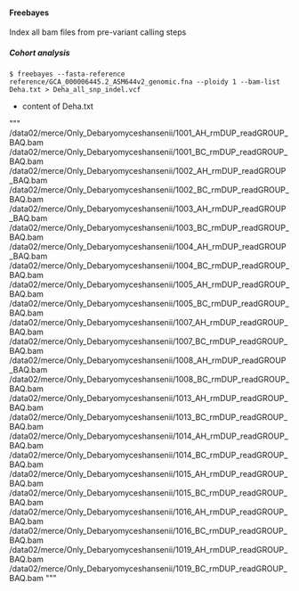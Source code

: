 #### Freebayes

Index all bam files from pre-variant calling steps

##### Cohort analysis

	$ freebayes --fasta-reference reference/GCA_000006445.2_ASM644v2_genomic.fna --ploidy 1 --bam-list Deha.txt > Deha_all_snp_indel.vcf


- content of Deha.txt

"""
/data02/merce/Only_Debaryomyceshansenii/1001_AH_rmDUP_readGROUP_BAQ.bam
/data02/merce/Only_Debaryomyceshansenii/1001_BC_rmDUP_readGROUP_BAQ.bam
/data02/merce/Only_Debaryomyceshansenii/1002_AH_rmDUP_readGROUP_BAQ.bam
/data02/merce/Only_Debaryomyceshansenii/1002_BC_rmDUP_readGROUP_BAQ.bam
/data02/merce/Only_Debaryomyceshansenii/1003_AH_rmDUP_readGROUP_BAQ.bam
/data02/merce/Only_Debaryomyceshansenii/1003_BC_rmDUP_readGROUP_BAQ.bam
/data02/merce/Only_Debaryomyceshansenii/1004_AH_rmDUP_readGROUP_BAQ.bam
/data02/merce/Only_Debaryomyceshansenii/1004_BC_rmDUP_readGROUP_BAQ.bam
/data02/merce/Only_Debaryomyceshansenii/1005_AH_rmDUP_readGROUP_BAQ.bam
/data02/merce/Only_Debaryomyceshansenii/1005_BC_rmDUP_readGROUP_BAQ.bam
/data02/merce/Only_Debaryomyceshansenii/1007_AH_rmDUP_readGROUP_BAQ.bam
/data02/merce/Only_Debaryomyceshansenii/1007_BC_rmDUP_readGROUP_BAQ.bam
/data02/merce/Only_Debaryomyceshansenii/1008_AH_rmDUP_readGROUP_BAQ.bam
/data02/merce/Only_Debaryomyceshansenii/1008_BC_rmDUP_readGROUP_BAQ.bam
/data02/merce/Only_Debaryomyceshansenii/1013_AH_rmDUP_readGROUP_BAQ.bam
/data02/merce/Only_Debaryomyceshansenii/1013_BC_rmDUP_readGROUP_BAQ.bam
/data02/merce/Only_Debaryomyceshansenii/1014_AH_rmDUP_readGROUP_BAQ.bam
/data02/merce/Only_Debaryomyceshansenii/1014_BC_rmDUP_readGROUP_BAQ.bam
/data02/merce/Only_Debaryomyceshansenii/1015_AH_rmDUP_readGROUP_BAQ.bam
/data02/merce/Only_Debaryomyceshansenii/1015_BC_rmDUP_readGROUP_BAQ.bam
/data02/merce/Only_Debaryomyceshansenii/1016_AH_rmDUP_readGROUP_BAQ.bam
/data02/merce/Only_Debaryomyceshansenii/1016_BC_rmDUP_readGROUP_BAQ.bam
/data02/merce/Only_Debaryomyceshansenii/1019_AH_rmDUP_readGROUP_BAQ.bam
/data02/merce/Only_Debaryomyceshansenii/1019_BC_rmDUP_readGROUP_BAQ.bam
"""
